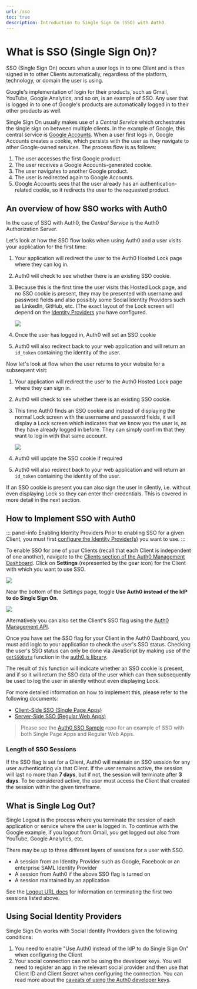 ```yaml
---
url: /sso
toc: true
description: Introduction to Single Sign On (SSO) with Auth0.
---
```


# What is SSO (Single Sign On)?

SSO (Single Sign On) occurs when a user logs in to one Client and is then signed in to other Clients automatically, regardless of the platform, technology, or domain the user is using.

Google's implementation of login for their products, such as Gmail, YouTube, Google Analytics, and so on, is an example of SSO. Any user that is logged in to one of Google's products are automatically logged in to their other products as well.

Single Sign On usually makes use of a *Central Service* which orchestrates the single sign on between multiple clients. In the example of Google, this central service is [Google Accounts](https://accounts.google.com). When a user first logs in, Google Accounts creates a cookie, which persists with the user as they navigate to other Google-owned services. The process flow is as follows:

1. The user accesses the first Google product.
2. The user receives a Google Accounts-generated cookie.
3. The user navigates to another Google product.
4. The user is redirected again to Google Accounts.
5. Google Accounts sees that the user already has an authentication-related cookie, so it redirects the user to the requested product.

## An overview of how SSO works with Auth0

In the case of SSO with Auth0, the *Central Service* is the Auth0 Authorization Server.

Let's look at how the SSO flow looks when using Auth0 and a user visits your application for the first time:

1. Your application will redirect the user to the Auth0 Hosted Lock page where they can log in.
2. Auth0 will check to see whether there is an existing SSO cookie.
3. Because this is the first time the user visits this Hosted Lock page, and no SSO cookie is present, they may be presented with username and password fields and also possibly some Social Identity Providers such as LinkedIn, GitHub, etc. (The exact layout of the Lock screen will depend on the [Identity Providers](/identityproviders) you have configured.

    ![](/media/articles/sso/single-sign-on/lock-no-sso-cookie.png)

4. Once the user has logged in, Auth0 will set an SSO cookie
5. Auth0 will also redirect back to your web application and will return an `id_token` containing the identity of the user.

Now let's look at flow when the user returns to your website for a subsequent visit:

1. Your application will redirect the user to the Auth0 Hosted Lock page where they can sign in.
2. Auth0 will check to see whether there is an existing SSO cookie.
3. This time Auth0 finds an SSO cookie and instead of displaying the normal Lock screen with the username and password fields, it will display a Lock screen which indicates that we know you the user is, as they have already logged in before. They can simply confirm that they want to log in with that same account.

    ![](/media/articles/sso/single-sign-on/lock-sso-cookie.png)

4. Auth0 will update the SSO cookie if required
5. Auth0 will also redirect back to your web application and will return an `id_token` containing the identity of the user.

If an SSO cookie is present you can also sign the user in silently, i.e. without even displaying Lock so they can enter their credentials. This is covered in more detail in the next section.

## How to Implement SSO with Auth0

::: panel-info Enabling Identity Providers
Prior to enabling SSO for a given Client, you must first [configure the Identity Provider(s)](/identityproviders) you want to use.
:::

To enable SSO for one of your Clients (recall that each Client is independent of one another), navigate to the [Clients section of the Auth0 Management Dashboard](${manage_url}/#/clients). Click on **Settings** (represented by the gear icon) for the Client with which you want to use SSO.

![](/media/articles/sso/single-sign-on/clients-dashboard.png)

Near the bottom of the *Settings* page, toggle **Use Auth0 instead of the IdP to do Single Sign On**.

![](/media/articles/sso/single-sign-on/sso-flag.png)

Alternatively you can also set the Client's SSO flag using the [Auth0 Management API](/api/management/v2#!/Clients/patch_clients_by_id).

Once you have set the SSO flag for your Client in the Auth0 Dashboard, you must add logic to your application to check the user's SSO status. Checking the user's SSO status can only be done via JavaScript by making use of the [`getSSOData`](/libraries/auth0js#sso) function in the [auth0.js library](/libraries/auth0js).

The result of this function will indicate whether an SSO cookie is present, and if so it will return the SSO data of the user which can then subsequently be used to log the user in silently without even displaying Lock.

For more detailed information on how to implement this, please refer to the following documents:

* [Client-Side SSO (Single Page Apps)](/sso/single-page-apps-sso)
* [Server-Side SSO (Regular Web Apps)](/sso/regular-web-apps-sso)

> Please see the [Auth0 SSO Sample](https://github.com/auth0/auth0-sso-sample) repo for an example of SSO with both Single Page Apps and Regular Web Apps.

### Length of SSO Sessions

If the SSO flag is set for a Client, Auth0 will maintain an SSO session for any user authenticating via that Client. If the user remains active, the session will last no more than **7 days**, but if not, the session will terminate after **3 days**. To be considered active, the user must access the Client that created the session within the given timeframe.

## What is Single Log Out?

Single Logout is the process where you terminate the session of each application or service where the user is logged in. To continue with the Google example, if you logout from Gmail, you get logged out also from YouTube, Google Analytics, etc.

There may be up to three different layers of sessions for a user with SSO.

* A session from an Identity Provider such as Google, Facebook or an enterprise SAML Identity Provider
* A session from Auth0 if the above SSO flag is turned on
* A session maintained by an application

See the [Logout URL docs](/logout) for information on terminating the first two sessions listed above.

## Using Social Identity Providers

Single Sign On works with Social Identity Providers given the following conditions:

1. You need to enable "Use Auth0 instead of the IdP to do Single Sign On" when configuring the Client
2. Your social connection can not be using the developer keys. You will need to register an app in the relevant social provider and then use that Client ID and Client Secret when configuring the connection. You can read more about the [caveats of using the Auth0 developer keys](/connections/social/devkeys#caveats).

